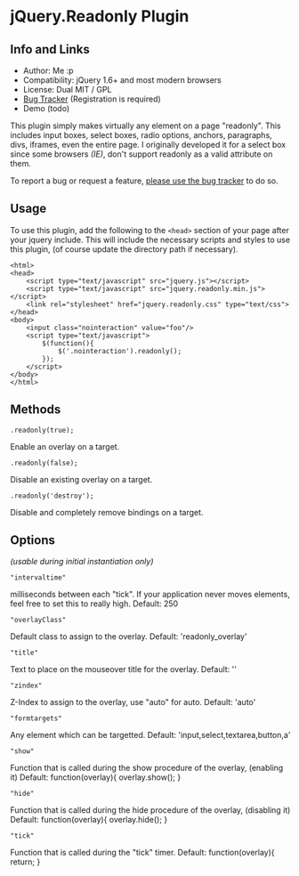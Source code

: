 # jQuery.Readonly Plugin

## Info and Links

* Author: Me :p
* Compatibility: jQuery 1.6+ and most modern browsers
* License: Dual MIT / GPL
* [Bug Tracker][Bug Tracker] (Registration is required)
* Demo (todo)

This plugin simply makes virtually any element on a page "readonly".  This includes input boxes, select boxes, radio options, anchors, paragraphs, divs, iframes, even the entire page.  I originally developed it for a select box since some browsers _(IE)_, don't support readonly as a valid attribute on them.

To report a bug or request a feature, [please use the bug tracker][Bug Tracker] to do so.

## Usage

To use this plugin, add the following to the `<head>` section of your page after your jquery include.
This will include the necessary scripts and styles to use this plugin, (of course update the directory path if necessary).
	
	<html>
	<head>
		<script type="text/javascript" src="jquery.js"></script>
		<script type="text/javascript" src="jquery.readonly.min.js"></script>
		<link rel="stylesheet" href="jquery.readonly.css" type="text/css">
	</head>
	<body>
		<input class="nointeraction" value="foo"/>
		<script type="text/javascript">
			$(function(){
				$('.nointeraction').readonly();
			});
		</script>
	</body>
	</html>


## Methods

	.readonly(true);

Enable an overlay on a target.

	.readonly(false);

Disable an existing overlay on a target.

	.readonly('destroy');

Disable and completely remove bindings on a target.


## Options 
_(usable during initial instantiation only)_

	"intervaltime"

milliseconds between each "tick".  If your application never moves elements, feel free to set this to really high.
Default: 250

	"overlayClass"

Default class to assign to the overlay.
Default: 'readonly_overlay'

	"title"

Text to place on the mouseover title for the overlay.
Default: ''

	"zindex"

Z-Index to assign to the overlay, use "auto" for auto.
Default: 'auto'

	"formtargets"

Any element which can be targetted.
Default: 'input,select,textarea,button,a'

	"show"

Function that is called during the show procedure of the overlay, (enabling it)
Default: function(overlay){
	overlay.show();
}

	"hide"

Function that is called during the hide procedure of the overlay, (disabling it)
Default: function(overlay){
	overlay.hide();
}

	"tick"

Function that is called during the "tick" timer.
Default: function(overlay){
	return;
}

[Bug Tracker]: https://bugs.powelltechs.com/redmine/projects/jquery-readonly
